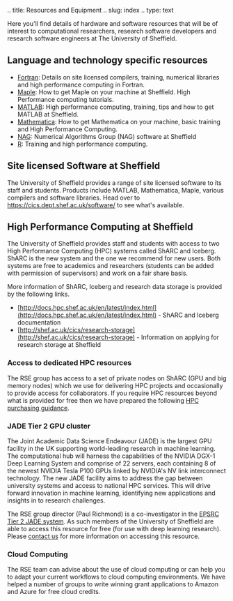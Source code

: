 .. title: Resources and Equipment
.. slug: index
.. type: text

Here you'll find details of hardware and software resources that will be of interest to computational researchers, research software developers and research software engineers at The University of Sheffield.

## Language and technology specific resources

* [Fortran](languages/fortran): Details on site licensed compilers, training, numerical libraries and high performance computing in Fortran.
* [Maple](languages/maple): How to get Maple on your machine at Sheffield. High Performance computing tutorials.
* [MATLAB](languages/matlab): High performance computing, training, tips and how to get MATLAB at Sheffield.
* [Mathematica](languages/mathematica): How to get Mathematica on your machine, basic training and High Performance Computing.
* [NAG](languages/NAG): Numerical Algorithms Group (NAG) software at Sheffield
* [R](languages/rstats): Training and high performance computing.

## Site licensed Software at Sheffield

The University of Sheffield provides a range of site licensed software to its staff and students. Products include MATLAB, Mathematica, Maple, various compilers and software libraries. Head over to https://cics.dept.shef.ac.uk/software/ to see what's available.

## High Performance Computing at Sheffield

The University of Sheffield provides staff and students with access to two High Performance Computing (HPC) systems called ShARC and Iceberg.
ShARC is the new system and the one we recommend for new users. Both systems are free to academics and researchers (students can be added with permission of supervisors) and work on a fair share basis.

More information of ShARC, Iceberg and research data storage is provided by the following links.

* [http://docs.hpc.shef.ac.uk/en/latest/index.html](http://docs.hpc.shef.ac.uk/en/latest/index.html) - ShARC and Iceberg documentation
* [http://shef.ac.uk/cics/research-storage](http://shef.ac.uk/cics/research-storage) - Information on applying for research storage at Sheffield

### Access to dedicated HPC resources

The RSE group has access to a set of private nodes on ShARC (GPU and big memory nodes) which we use for delivering HPC projects and occasionally to provide access for collaborators.  If you require HPC resources beyond what is provided for free then we have prepared the following [HPC purchasing guidance](hpc).

### JADE Tier 2 GPU cluster

The Joint Academic Data Science Endeavour (JADE) is the largest GPU facility in the UK supporting world-leading research in machine learning. The computational hub will harness the capabilities of the NVIDIA DGX-1 Deep Learning System and comprise of 22 servers, each containing 8 of the newest NVIDIA Tesla P100 GPUs linked by NVIDIA's NV link interconnect technology. The new JADE facility aims to address the gap between university systems and access to national HPC services. This will drive forward innovation in machine learning, identifying new applications and insights in to research challenges.

The RSE group director (Paul Richmond) is a co-investigator in the [EPSRC Tier 2 JADE system](http://www.jade.ac.uk/). As such members of the University of Sheffield are able to access this resource for free (for use with deep learning research). Please [contact us](../contact) for more information on accessing this resource.

### Cloud Computing

The RSE team can advise about the use of cloud computing or can help you to adapt your current workflows to cloud computing environments. We have helped a number of groups to write winning grant applications to Amazon and Azure for free cloud credits. 
